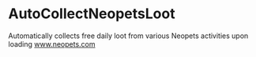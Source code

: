 # AutoCollectNeopetsLoot
Automatically collects free daily loot from various Neopets activities upon loading www.neopets.com
